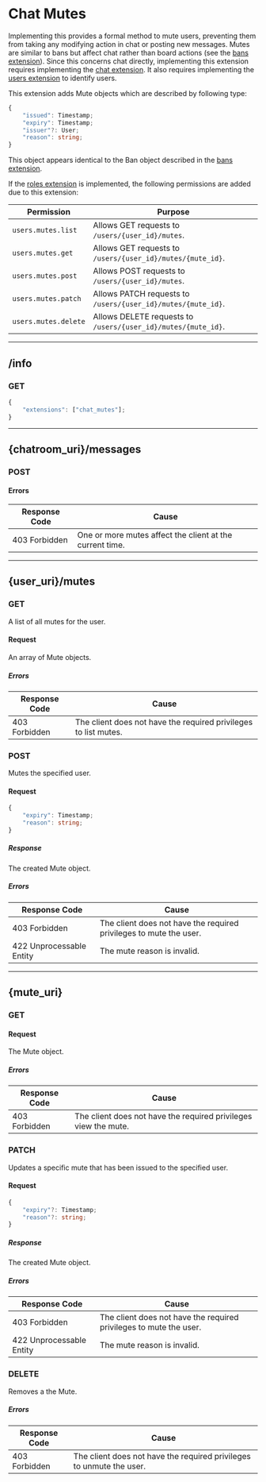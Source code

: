 Chat Mutes
==========
Implementing this provides a formal method to mute users, preventing them from taking any modifying action in chat or posting new messages.
Mutes are similar to bans but affect chat rather than board actions (see the [bans extension](./user_bans.md)).
Since this concerns chat directly, implementing this extension requires implementing the [chat extension](./chat.md).
It also requires implementing the [users extension](./users.md) to identify users.

This extension adds Mute objects which are described by following type:
```typescript
{
	"issued": Timestamp;
	"expiry": Timestamp;
	"issuer"?: User;
	"reason": string;
}
```

This object appears identical to the Ban object described in the [bans extension](./user_bans.md).

If the [roles extension](./roles.md) is implemented, the following permissions are added due to this extension:

| Permission           | Purpose                                                       |
|----------------------|---------------------------------------------------------------|
| `users.mutes.list`   | Allows GET requests to `/users/{user_id}/mutes`.              |
| `users.mutes.get`    | Allows GET requests to `/users/{user_id}/mutes/{mute_id}`.    |
| `users.mutes.post`   | Allows POST requests to `/users/{user_id}/mutes`.             |
| `users.mutes.patch`  | Allows PATCH requests to `/users/{user_id}/mutes/{mute_id}`.  |
| `users.mutes.delete` | Allows DELETE requests to `/users/{user_id}/mutes/{mute_id}`. |

--------------------------------------------------------------------------------

## /info
### GET
```typescript
{
	"extensions": ["chat_mutes"];
}
```

--------------------------------------------------------------------------------

## {chatroom_uri}/messages
### POST
#### Errors
| Response Code | Cause                                                    |
|---------------|----------------------------------------------------------|
| 403 Forbidden | One or more mutes affect the client at the current time. |

--------------------------------------------------------------------------------

## {user_uri}/mutes
### GET
A list of all mutes for the user.
#### Request
An array of Mute objects.
##### Errors
| Response Code            | Cause                                                           |
|--------------------------|-----------------------------------------------------------------|
| 403 Forbidden            | The client does not have the required privileges to list mutes. |

### POST
Mutes the specified user.
#### Request
```typescript
{
	"expiry": Timestamp;
	"reason": string;
}
```
##### Response
The created Mute object.
##### Errors
| Response Code            | Cause                                                              |
|--------------------------|--------------------------------------------------------------------|
| 403 Forbidden            | The client does not have the required privileges to mute the user. |
| 422 Unprocessable Entity | The mute reason is invalid.                                        |

--------------------------------------------------------------------------------

## {mute_uri}
### GET
#### Request
The Mute object.
##### Errors
| Response Code | Cause                                                           |
|---------------|-----------------------------------------------------------------|
| 403 Forbidden | The client does not have the required privileges view the mute. |

### PATCH
Updates a specific mute that has been issued to the specified user.
#### Request
```typescript
{
	"expiry"?: Timestamp;
	"reason"?: string;
}
```
##### Response
The created Mute object.
##### Errors
| Response Code            | Cause                                                              |
|--------------------------|--------------------------------------------------------------------|
| 403 Forbidden            | The client does not have the required privileges to mute the user. |
| 422 Unprocessable Entity | The mute reason is invalid.                                        |

### DELETE
Removes a the Mute.
##### Errors
| Response Code | Cause                                                                |
|---------------|----------------------------------------------------------------------|
| 403 Forbidden | The client does not have the required privileges to unmute the user. |